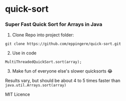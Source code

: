 # quick-sort
### Super Fast Quick Sort for Arrays in Java

1. Clone Repo into project folder:

  `git clone https://github.com/eppingere/quick-sort.git`
  
2. Use in code 
   
  `MultiThreadedQuickSort.sort(array);`
  
3. Make fun of everyone else's slower quicksorts 😂

  
Results vary, but should be about 4 to 5 times faster than `java.util.Arrays.sort(array)`

MIT Licence
